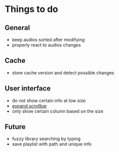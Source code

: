 # Things to do
  
## General
- keep audios sorted after modifying
- properly react to audios changes

## Cache
- store cache version and detect possible changes
  
## User interface
- do not show certain info at low size
- [expand scrollbar](https://stackoverflow.com/a/23677355/7057528)
- only show certain column based on the size

## Future
- fuzzy library searching by typing
- save playlist with path and unique info